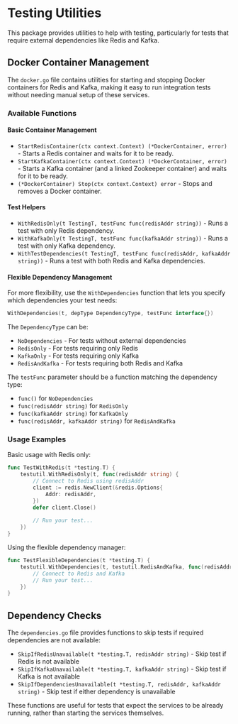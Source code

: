 # Testing Utilities

This package provides utilities to help with testing, particularly for tests that require external dependencies like Redis and Kafka.

## Docker Container Management

The `docker.go` file contains utilities for starting and stopping Docker containers for Redis and Kafka, making it easy to run integration tests without needing manual setup of these services.

### Available Functions

#### Basic Container Management

- `StartRedisContainer(ctx context.Context) (*DockerContainer, error)` - Starts a Redis container and waits for it to be ready.
- `StartKafkaContainer(ctx context.Context) (*DockerContainer, error)` - Starts a Kafka container (and a linked Zookeeper container) and waits for it to be ready.
- `(*DockerContainer) Stop(ctx context.Context) error` - Stops and removes a Docker container.

#### Test Helpers

- `WithRedisOnly(t TestingT, testFunc func(redisAddr string))` - Runs a test with only Redis dependency.
- `WithKafkaOnly(t TestingT, testFunc func(kafkaAddr string))` - Runs a test with only Kafka dependency.
- `WithTestDependencies(t TestingT, testFunc func(redisAddr, kafkaAddr string))` - Runs a test with both Redis and Kafka dependencies.

#### Flexible Dependency Management

For more flexibility, use the `WithDependencies` function that lets you specify which dependencies your test needs:

```go
WithDependencies(t, depType DependencyType, testFunc interface{})
```

The `DependencyType` can be:
- `NoDependencies` - For tests without external dependencies
- `RedisOnly` - For tests requiring only Redis
- `KafkaOnly` - For tests requiring only Kafka
- `RedisAndKafka` - For tests requiring both Redis and Kafka

The `testFunc` parameter should be a function matching the dependency type:
- `func()` for `NoDependencies`
- `func(redisAddr string)` for `RedisOnly`
- `func(kafkaAddr string)` for `KafkaOnly`
- `func(redisAddr, kafkaAddr string)` for `RedisAndKafka`

### Usage Examples

Basic usage with Redis only:

```go
func TestWithRedis(t *testing.T) {
    testutil.WithRedisOnly(t, func(redisAddr string) {
        // Connect to Redis using redisAddr
        client := redis.NewClient(&redis.Options{
            Addr: redisAddr,
        })
        defer client.Close()
        
        // Run your test...
    })
}
```

Using the flexible dependency manager:

```go
func TestFlexibleDependencies(t *testing.T) {
    testutil.WithDependencies(t, testutil.RedisAndKafka, func(redisAddr, kafkaAddr string) {
        // Connect to Redis and Kafka
        // Run your test...
    })
}
```

## Dependency Checks

The `dependencies.go` file provides functions to skip tests if required dependencies are not available:

- `SkipIfRedisUnavailable(t *testing.T, redisAddr string)` - Skip test if Redis is not available
- `SkipIfKafkaUnavailable(t *testing.T, kafkaAddr string)` - Skip test if Kafka is not available  
- `SkipIfDependenciesUnavailable(t *testing.T, redisAddr, kafkaAddr string)` - Skip test if either dependency is unavailable

These functions are useful for tests that expect the services to be already running, rather than starting the services themselves. 